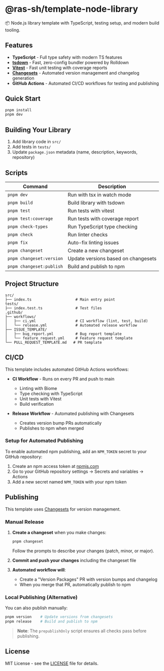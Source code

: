 # @ras-sh/template-node-library

📦 Node.js library template with TypeScript, testing setup, and modern build tooling.

## Features

- **TypeScript** - Full type safety with modern TS features
- **[tsdown](https://tsdown.dev/)** - Fast, zero-config bundler powered by Rolldown
- **[Vitest](https://vitest.dev/)** - Fast unit testing with coverage reports
- **[Changesets](https://github.com/changesets/changesets)** - Automated version management and changelog generation
- **GitHub Actions** - Automated CI/CD workflows for testing and publishing

## Quick Start

```bash
pnpm install
pnpm dev
```

## Building Your Library

1. Add library code in `src/`
2. Add tests in `tests/`
3. Update `package.json` metadata (name, description, keywords, repository)

## Scripts

| Command | Description |
|---------|-------------|
| `pnpm dev` | Run with tsx in watch mode |
| `pnpm build` | Build library with tsdown |
| `pnpm test` | Run tests with vitest |
| `pnpm test:coverage` | Run tests with coverage report |
| `pnpm check-types` | Run TypeScript type checking |
| `pnpm check` | Run linter checks |
| `pnpm fix` | Auto-fix linting issues |
| `pnpm changeset` | Create a new changeset |
| `pnpm changeset:version` | Update versions based on changesets |
| `pnpm changeset:publish` | Build and publish to npm |

## Project Structure

```
src/
├── index.ts                    # Main entry point
tests/
├── index.test.ts               # Test files
.github/
├── workflows/
│   ├── ci.yml                  # CI workflow (lint, test, build)
│   └── release.yml             # Automated release workflow
├── ISSUE_TEMPLATE/
│   ├── bug_report.yml          # Bug report template
│   └── feature_request.yml     # Feature request template
└── PULL_REQUEST_TEMPLATE.md   # PR template
```

## CI/CD

This template includes automated GitHub Actions workflows:

- **CI Workflow** - Runs on every PR and push to main
  - Linting with Biome
  - Type checking with TypeScript
  - Unit tests with Vitest
  - Build verification

- **Release Workflow** - Automated publishing with Changesets
  - Creates version bump PRs automatically
  - Publishes to npm when merged

### Setup for Automated Publishing

To enable automated npm publishing, add an `NPM_TOKEN` secret to your GitHub repository:

1. Create an npm access token at [npmjs.com](https://www.npmjs.com/settings/~/tokens)
2. Go to your GitHub repository settings → Secrets and variables → Actions
3. Add a new secret named `NPM_TOKEN` with your npm token

## Publishing

This template uses [Changesets](https://github.com/changesets/changesets) for version management.

### Manual Release

1. **Create a changeset** when you make changes:
   ```bash
   pnpm changeset
   ```
   Follow the prompts to describe your changes (patch, minor, or major).

2. **Commit and push your changes** including the changeset file

3. **Automated workflow will**:
   - Create a "Version Packages" PR with version bumps and changelog
   - When you merge that PR, automatically publish to npm

### Local Publishing (Alternative)

You can also publish manually:

```bash
pnpm version    # Update versions from changesets
pnpm release    # Build and publish to npm
```

> **Note**: The `prepublishOnly` script ensures all checks pass before publishing.

## License

MIT License - see the [LICENSE](LICENSE) file for details.
